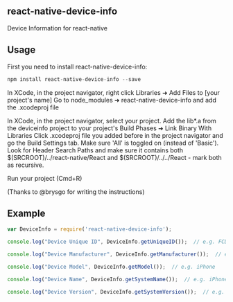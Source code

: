 ## react-native-device-info

Device Information for react-native

## Usage

First you need to install react-native-device-info:

```javascript
npm install react-native-device-info --save
```

In XCode, in the project navigator, right click Libraries ➜ Add Files to [your project's name] Go to node_modules ➜ react-native-device-info and add the .xcodeproj file

In XCode, in the project navigator, select your project. Add the lib*.a from the deviceinfo project to your project's Build Phases ➜ Link Binary With Libraries Click .xcodeproj file you added before in the project navigator and go the Build Settings tab. Make sure 'All' is toggled on (instead of 'Basic'). Look for Header Search Paths and make sure it contains both $(SRCROOT)/../react-native/React and $(SRCROOT)/../../React - mark both as recursive.

Run your project (Cmd+R)

(Thanks to @brysgo for writing the instructions)

## Example

```js
var DeviceInfo = require('react-native-device-info');

console.log("Device Unique ID", DeviceInfo.getUniqueID());  // e.g. FCDBD8EF-62FC-4ECB-B2F5-92C9E79AC7F9

console.log("Device Manufacturer", DeviceInfo.getManufacturer());  // e.g. Apple

console.log("Device Model", DeviceInfo.getModel());  // e.g. iPhone

console.log("Device Name", DeviceInfo.getSystemName());  // e.g. iPhone OS

console.log("Device Version", DeviceInfo.getSystemVersion());  // e.g. 9.0

```
